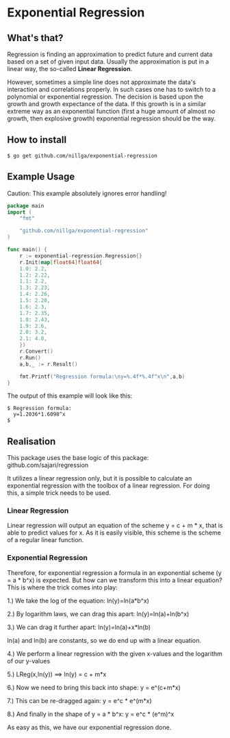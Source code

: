 # Exponential Regression

## What's that?

Regression is finding an approximation to predict future and current data based on a set of given 
input data. Usually the approximation is put in a linear way, the so-called **Linear Regression**.

However, sometimes a simple line does not approximate the data's interaction and correlations properly.
In such cases one has to switch to a polynomial or exponential regression. The decision is based upon the
growth and growth expectance of the data. If this growth is in a similar extreme way as an exponential function 
(first a huge amount of almost no growth, then explosive growth) exponential regression should be the way.

## How to install

    $ go get github.com/nillga/exponential-regression

## Example Usage

Caution: This example absolutely ignores error handling!

```go
package main
import (
    "fmt"

    "github.com/nillga/exponential-regression"
)

func main() {
    r := exponential-regression.Regression{}
    r.Init(map[float64]float64{
	1.0: 2.2,
	1.2: 2.22,
	1.1: 2.2,
	1.3: 2.23,
	1.4: 2.26,
	1.5: 2.28,
	1.6: 2.3,
	1.7: 2.35,
	1.8: 2.43,
	1.9: 2.6,
	2.0: 3.2,
	2.1: 4.8,
    })
    r.Convert()
    r.Run()
    a,b,_ := r.Result()

    fmt.Printf("Regression formula:\ny=%.4f*%.4f^x\n",a,b)
}
```

The output of this example will look like this:

    $ Regression formula:
      y=1.2036*1.6098^x
    $

## Realisation

This package uses the base logic of this package: github.com/sajari/regression

It utilizes a linear regression only, but it is possible to calculate an exponential regression with the toolbox
of a linear regression. For doing this, a simple trick needs to be used.

### Linear Regression

Linear regression will output an equation of the scheme y = c + m * x, that is able to predict
values for x. As it is easily visible, this scheme is the scheme of a regular linear function.

### Exponential Regression

Therefore, for exponential regression a formula in an exponential scheme (y = a * b^x) is expected.
But how can we transform this into a linear equation? This is where the trick comes into play:

1.) We take the log of the equation: ln(y)=ln(a*b^x)

2.) By logarithm laws, we can drag this apart: ln(y)=ln(a)+ln(b^x)

3.) We can drag it further apart: ln(y)=ln(a)+x*ln(b)

ln(a) and ln(b) are constants, so we do end up with a linear equation.

4.) We perform a linear regression with the given x-values and the logarithm of our y-values

5.) LReg(x,ln(y)) ==> ln(y) = c + m*x

6.) Now we need to bring this back into shape: y = e^(c+m*x)

7.) This can be re-dragged again: y = e^c * e^(m*x)

8.) And finally in the shape of y = a * b^x: y = e^c * (e^m)^x

As easy as this, we have our exponential regression done.
